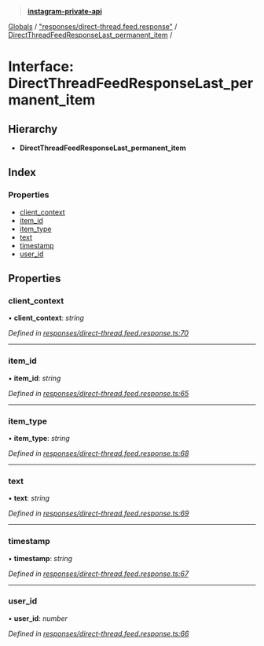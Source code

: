 > **[instagram-private-api](../README.md)**

[Globals](../README.md) / ["responses/direct-thread.feed.response"](../modules/_responses_direct_thread_feed_response_.md) / [DirectThreadFeedResponseLast_permanent_item](_responses_direct_thread_feed_response_.directthreadfeedresponselast_permanent_item.md) /

# Interface: DirectThreadFeedResponseLast_permanent_item

## Hierarchy

* **DirectThreadFeedResponseLast_permanent_item**

## Index

### Properties

* [client_context](_responses_direct_thread_feed_response_.directthreadfeedresponselast_permanent_item.md#client_context)
* [item_id](_responses_direct_thread_feed_response_.directthreadfeedresponselast_permanent_item.md#item_id)
* [item_type](_responses_direct_thread_feed_response_.directthreadfeedresponselast_permanent_item.md#item_type)
* [text](_responses_direct_thread_feed_response_.directthreadfeedresponselast_permanent_item.md#text)
* [timestamp](_responses_direct_thread_feed_response_.directthreadfeedresponselast_permanent_item.md#timestamp)
* [user_id](_responses_direct_thread_feed_response_.directthreadfeedresponselast_permanent_item.md#user_id)

## Properties

###  client_context

• **client_context**: *string*

*Defined in [responses/direct-thread.feed.response.ts:70](https://github.com/dilame/instagram-private-api/blob/e9c516c/src/responses/direct-thread.feed.response.ts#L70)*

___

###  item_id

• **item_id**: *string*

*Defined in [responses/direct-thread.feed.response.ts:65](https://github.com/dilame/instagram-private-api/blob/e9c516c/src/responses/direct-thread.feed.response.ts#L65)*

___

###  item_type

• **item_type**: *string*

*Defined in [responses/direct-thread.feed.response.ts:68](https://github.com/dilame/instagram-private-api/blob/e9c516c/src/responses/direct-thread.feed.response.ts#L68)*

___

###  text

• **text**: *string*

*Defined in [responses/direct-thread.feed.response.ts:69](https://github.com/dilame/instagram-private-api/blob/e9c516c/src/responses/direct-thread.feed.response.ts#L69)*

___

###  timestamp

• **timestamp**: *string*

*Defined in [responses/direct-thread.feed.response.ts:67](https://github.com/dilame/instagram-private-api/blob/e9c516c/src/responses/direct-thread.feed.response.ts#L67)*

___

###  user_id

• **user_id**: *number*

*Defined in [responses/direct-thread.feed.response.ts:66](https://github.com/dilame/instagram-private-api/blob/e9c516c/src/responses/direct-thread.feed.response.ts#L66)*